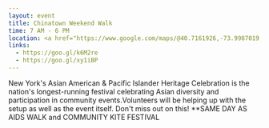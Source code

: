 ```yaml
---
layout: event
title: Chinatown Weekend Walk
time: 7 AM - 6 PM
location: <a href="https://www.google.com/maps/@40.7161926,-73.9987019,17z">Mott Stret From Canal to Catham Square</a>, Manhattan
links:
  - https://goo.gl/k6M2re
  - https://goo.gl/xy1iBP
---
```

New York's Asian American & Pacific Islander Heritage Celebration is the nation's longest-running festival celebrating Asian diversity and participation in community events.Volunteers will be helping up with the setup as well as the event itself. Don't miss out on this! 
**SAME DAY AS AIDS WALK and COMMUNITY KITE FESTIVAL